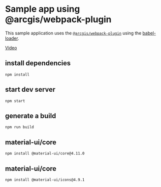 # Sample app using @arcgis/webpack-plugin

This sample application uses the [`@arcgis/webpack-plugin`](https://github.com/esri/arcgis-webpack-plugin) using the [babel-loader](https://github.com/babel/babel-loader).

[Video](https://youtu.be/gTFZgLYegDY)

## install dependencies
```
npm install
```

## start dev server
```
npm start
```


## generate a build 
```
npm run build
```


## material-ui/core 
```
npm install @material-ui/core@4.11.0
```

## material-ui/core 
```
npm install @material-ui/icons@4.9.1
```
